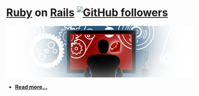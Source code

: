 # [Ruby](https://github.com/mehdizebarjadan/Playing-with-Ruby-on-Rails/wiki/Ruby-language) on [Rails](https://github.com/mehdizebarjadan/Playing-with-Ruby-on-Rails/wiki/Rails-framework) [![GitHub followers](https://img.shields.io/github/followers/espadrine.svg?style=social&label=Follow&maxAge=2592000)](https://github.com/mehdizebarjadan/Playing-with-Ruby-on-Rails)


![](images/RubyOnRails.png)

* **[Read more...](https://github.com/mehdizebarjadan/Playing-with-Ruby-on-Rails/wiki)**
